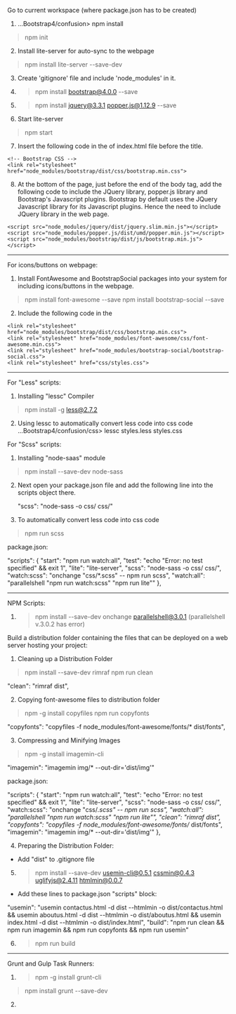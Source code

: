 Go to current workspace (where package.json has to be created)
1. ...Bootstrap4/confusion> npm install
>npm init

2. Install lite-server for auto-sync to the webpage
>npm install lite-server --save-dev

3. Create 'gitignore' file and include 'node_modules' in it.

4. >npm install bootstrap@4.0.0 --save
5. >npm install jquery@3.3.1 popper.js@1.12.9 --save
6. Start lite-server
>npm start 

7. Insert the following code in the <head> of index.html file before the title.

 <meta charset="utf-8">
    <meta name="viewport" content="width=device-width, initial-scale=1, shrink-to-fit=no">
    <meta http-equiv="x-ua-compatible" content="ie=edge">

    <!-- Bootstrap CSS -->
    <link rel="stylesheet" href="node_modules/bootstrap/dist/css/bootstrap.min.css">

8. At the bottom of the page, just before the end of the body tag, add the following code to include the JQuery library, popper.js library and Bootstrap's Javascript plugins. Bootstrap by default uses the JQuery Javascript library for its Javascript plugins. Hence the need to include JQuery library in the web page.

 <!-- jQuery first, then Popper.js, then Bootstrap JS. -->
    <script src="node_modules/jquery/dist/jquery.slim.min.js"></script>
    <script src="node_modules/popper.js/dist/umd/popper.min.js"></script>
    <script src="node_modules/bootstrap/dist/js/bootstrap.min.js"></script>

*****************************************************************************

For icons/buttons on webpage:

1. Install FontAwesome and BootstrapSocial packages into your system for including icons/buttons in the webpage.
>npm install font-awesome --save
>npm install bootstrap-social --save

2. Include the following code in the <head>
  <!-- Bootstrap CSS -->
    <link rel="stylesheet" href="node_modules/bootstrap/dist/css/bootstrap.min.css">
    <link rel="stylesheet" href="node_modules/font-awesome/css/font-awesome.min.css">
    <link rel="stylesheet" href="node_modules/bootstrap-social/bootstrap-social.css">
    <link rel="stylesheet" href="css/styles.css">


*******************************************************************

For "Less" scripts:
1. Installing "lessc" Compiler
>npm install -g less@2.7.2

2. Using lessc to automatically convert less code into css code
...Bootstrap4/confusion/css> lessc styles.less styles.css

For "Scss" scripts:
1. Installing "node-saas" module
>npm install --save-dev node-sass

2. Next open your package.json file and add the following line into the scripts object there.  

   "scss": "node-sass -o css/ css/"

3. To automatically convert less code into css code
>npm run scss

package.json:

"scripts": {
"start": "npm run watch:all",
"test": "echo \"Error: no test specified\" && exit 1",
"lite": "lite-server",
"scss": "node-sass -o css/ css/",
"watch:scss": "onchange \"css/*.scss\" -- npm run scss",
"watch:all": "parallelshell \"npm run watch:scss\" \"npm run lite\""
},

*****************************************************************************************

NPM Scripts:

1. >npm install --save-dev onchange parallelshell@3.0.1 
(parallelshell v.3.0.2 has error)

Build a distribution folder containing the files that can be deployed on a web server hosting your project:

1. Cleaning up a Distribution Folder
>npm install --save-dev rimraf
>npm run clean

"clean": "rimraf dist",

2. Copying font-awesome files to distribution folder
>npm -g install copyfiles
>npm run copyfonts

 "copyfonts": "copyfiles -f node_modules/font-awesome/fonts/* dist/fonts",

3. Compressing and Minifying Images
>npm -g install imagemin-cli

 "imagemin": "imagemin img/* --out-dir='dist/img'"


package.json:

"scripts": {
    "start": "npm run watch:all",
    "test": "echo \"Error: no test specified\" && exit 1",
    "lite": "lite-server",
    "scss": "node-sass -o css/ css/",
    "watch:scss": "onchange \"css/*.scss\" -- npm run scss",
    "watch:all": "parallelshell \"npm run watch:scss\" \"npm run lite\"",
    "clean": "rimraf dist",
    "copyfonts": "copyfiles -f node_modules/font-awesome/fonts/* dist/fonts",
    "imagemin": "imagemin img/* --out-dir='dist/img'"
  },


4. Preparing the Distribution Folder:
- Add "dist" to .gitignore file

5. >npm install --save-dev usemin-cli@0.5.1 cssmin@0.4.3 uglifyjs@2.4.11 htmlmin@0.0.7

- Add these lines to package.json "scripts" block:

"usemin": "usemin contactus.html -d dist --htmlmin -o dist/contactus.html && usemin aboutus.html -d dist --htmlmin -o dist/aboutus.html && usemin index.html -d dist --htmlmin -o dist/index.html",
"build": "npm run clean && npm run imagemin && npm run copyfonts && npm run usemin"

6. >npm run build 

*************************************************************************************

Grunt and Gulp Task Runners:

1. >npm -g install grunt-cli
>npm install grunt --save-dev

2. 



   


